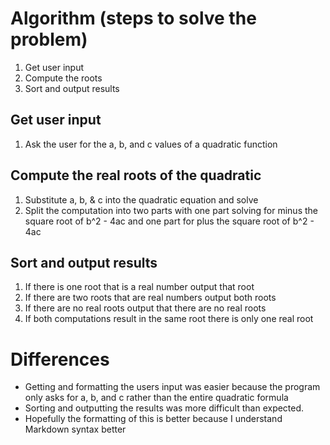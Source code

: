 # Algorithm (steps to solve the problem)
1. Get user input 
2. Compute the roots
3. Sort and output results

## Get user input
1. Ask the user for the a, b, and c values of a quadratic function

## Compute the real roots of the quadratic
1. Substitute a, b, & c into the quadratic equation and solve
2. Split the computation into two parts with one part solving for minus the square root of b^2 - 4ac and one part for plus the square root of b^2 - 4ac

## Sort and output results
1. If there is one root that is a real number output that root
2. If there are two roots that are real numbers output both roots
3. If there are no real roots output that there are no real roots
4. If both computations result in the same root there is only one real root

# Differences
- Getting and formatting the users input was easier because the program only asks for a, b, and c rather than the entire quadratic formula
- Sorting and outputting the results was more difficult than expected.
- Hopefully the formatting of this is better because I understand Markdown syntax better